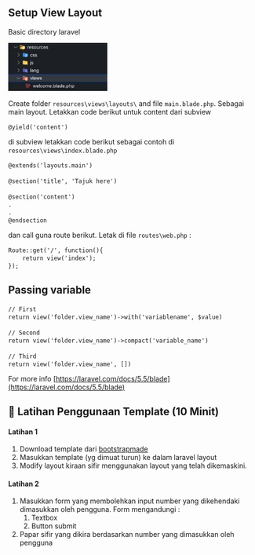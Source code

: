 ## Setup View Layout

Basic directory laravel

<img src="../img/view-directory.png" style="width:40%">

Create folder `resources\views\layouts\` and file `main.blade.php`. Sebagai main layout. Letakkan code berikut untuk content dari subview

    @yield('content')

di subview letakkan code berikut sebagai contoh di `resources\views\index.blade.php`

    @extends('layouts.main')

    @section('title', 'Tajuk here')

    @section('content')
    .
    .
    @endsection

dan call guna route berikut. Letak di file `routes\web.php` :

    Route::get('/', function(){
        return view('index');
    });
    
## Passing variable

    // First
    return view('folder.view_name')->with('variablename', $value)

    // Second
    return view('folder.view_name')->compact('variable_name')

    // Third
    return view('folder.view_name', [])


For more info [https://laravel.com/docs/5.5/blade](https://laravel.com/docs/5.5/blade)

## :japanese_ogre: Latihan Penggunaan Template (10 Minit)

#### Latihan 1
1. Download template dari [bootstrapmade](https://bootstrapmade.com/bizland-bootstrap-business-template/download/)
2. Masukkan template (yg dimuat turun) ke dalam laravel layout
3. Modify layout kiraan sifir menggunakan layout yang telah dikemaskini.

#### Latihan 2
1. Masukkan form yang membolehkan input number yang dikehendaki dimasukkan oleh pengguna. Form mengandungi : 
    1. Textbox
    2. Button submit
2. Papar sifir yang dikira berdasarkan number yang dimasukkan oleh pengguna